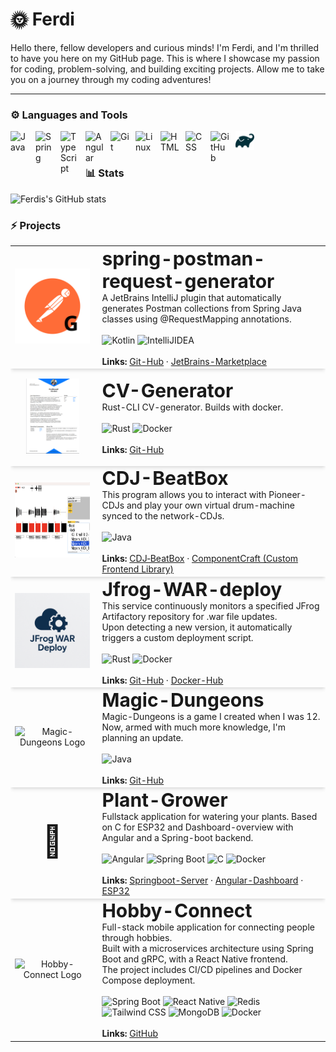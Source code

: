 # 🌞 Ferdi

Hello there, fellow developers and curious minds! I'm Ferdi, and I'm thrilled to have you here on my GitHub page. This
is where I showcase my passion for coding, problem-solving, and building exciting projects. Allow me to take you on a
journey through my coding adventures!

---

### ⚙️ Languages and Tools

<img align="left" alt="Java" width="30px" style="padding-right:10px;" src="https://cdn.jsdelivr.net/gh/devicons/devicon/icons/java/java-original.svg"/>
<img align="left" alt="Spring" width="30px" style="padding-right:10px;" src="https://cdn.jsdelivr.net/gh/devicons/devicon/icons/spring/spring-original.svg" />
<img align="left" alt="TypeScript" width="30px" style="padding-right:10px;" src="https://cdn.jsdelivr.net/gh/devicons/devicon/icons/typescript/typescript-plain.svg" />
<img align="left" alt="Angular" width="30px" style="padding-right:10px;" src="https://cdn.jsdelivr.net/gh/devicons/devicon/icons/angularjs/angularjs-plain.svg" />
<img align="left" alt="Git" width="30px" style="padding-right:10px;" src="https://cdn.jsdelivr.net/gh/devicons/devicon/icons/git/git-original.svg" />
<img align="left" alt="Linux" width="30px" style="padding-right:10px;" src="https://cdn.jsdelivr.net/gh/devicons/devicon/icons/linux/linux-original.svg" />
<img align="left" alt="HTML" width="30px" style="padding-right:10px;" src="https://cdn.jsdelivr.net/gh/devicons/devicon/icons/html5/html5-plain.svg" />
<img align="left" alt="CSS" width="30px" style="padding-right:10px;" src="https://cdn.jsdelivr.net/gh/devicons/devicon/icons/css3/css3-plain.svg" />
<img align="left" alt="GitHub" width="30px" style="padding-right:10px;" src="https://cdn.jsdelivr.net/gh/devicons/devicon/icons/github/github-original.svg" />
<img align="left" alt="Gradle" width="30px" style="padding-right:10px;" src="https://github.com/devicons/devicon/blob/v2.16.0/icons/gradle/gradle-original.svg" />



<br />

#

### 📊 Stats

![Ferdis's GitHub stats](https://github-readme-stats.vercel.app/api?username=ferdistro&show_icons=true&theme=cobalt)

### ⚡ Projects

<table style="width:100%; border-collapse: collapse; margin-bottom: 24px;">
  <tr style="box-shadow: 0 4px 6px -1px rgba(0,0,0,.1), 0 2px 4px -2px rgba(0,0,0,.1);">
    <td style="width: 200px; vertical-align: middle; text-align: center; height:150px;">
      <img src="https://github.com/FerdiStro/spring-postman-request-generator/raw/main/doc/img/icon.svg" height="120" alt="spring-postman-request-generator Logo">
    </td>
    <td style="width: 800px; padding-left: 12px;">
      <b style="font-size: 30px;">spring-postman-request-generator</b><br>
      A JetBrains IntelliJ plugin that automatically generates Postman collections from Spring Java classes using @RequestMapping annotations.<br><br>
      <img alt="Kotlin" src="https://img.shields.io/badge/Kotlin-%237F52FF.svg?logo=kotlin&logoColor=white">
      <img alt="IntelliJIDEA" src="https://img.shields.io/badge/IntelliJIDEA-000000.svg?logo=intellij-idea&logoColor=white"><br><br>
      <b>Links:</b> 
      <a href="https://github.com/FerdiStro/spring-postman-request-generator">Git-Hub</a> ·
      <a href="https://plugins.jetbrains.com/plugin/27997-spring-postman-request-generator">JetBrains-Marketplace</a>
    </td>
  </tr>
    <tr style="box-shadow: 0 4px 6px -1px rgba(0,0,0,.1), 0 2px 4px -2px rgba(0,0,0,.1);">
        <td style="width: 200px; vertical-align: middle; text-align: center; height:150px;">
          <img src="https://github.com/FerdiStro/VS/blob/main/doc/assets/CV_example_blue.png?raw=true" height="120" alt="CV-Generator Logo">
        </td>
        <td style="width: 800px; padding-left: 12px; ">
          <b style="font-size: 30px;">CV-Generator</b><br>
          Rust-CLI CV-generator. Builds with docker.<br><br>
          <img alt="Rust" src="https://img.shields.io/badge/Rust-%23000000.svg?e&logo=rust&logoColor=white">
          <img alt="Docker" src="https://img.shields.io/badge/Docker-2496ED?logo=docker&logoColor=fff"><br><br>
          <b>Links:</b> <a href="https://github.com/FerdiStro/VS">Git-Hub</a>
        </td>
      </tr>
      <tr style="box-shadow: 0 4px 6px -1px rgba(0,0,0,.1), 0 2px 4px -2px rgba(0,0,0,.1);">
        <td style="width: 200px; vertical-align: middle; text-align: center; height:150px;">
          <img src="https://github.com/FerdiStro/CDJ-BeatBox/blob/main/src/main/resources/Image/Doc/preview-normal-debug-mode.png?raw=true" height="120" width="200" alt="CDJ-BeatBox Logo">
        </td>
        <td style="width: 800px; padding-left: 12px;">
          <b style="font-size: 30px;">CDJ-BeatBox</b><br>
          This program allows you to interact with Pioneer-CDJs and play your own virtual drum-machine synced to the network-CDJs.<br><br>
          <img alt="Java" src="https://img.shields.io/badge/Java-%23ED8B00.svg?logo=openjdk&logoColor=white"><br><br>
          <b>Links:</b> 
          <a href="https://github.com/FerdiStro/CDJ-BeatBox">CDJ‑BeatBox</a> ·
          <a href="https://github.com/FerdiStro/ComponentCraft">ComponentCraft (Custom Frontend Library)</a>
        </td>
      </tr>
      <tr style="box-shadow: 0 4px 6px -1px rgba(0,0,0,.1), 0 2px 4px -2px rgba(0,0,0,.1);">
        <td style="width: 200px; vertical-align: middle; text-align: center; height:150px;">
          <img src="https://github.com/FerdiStro/Jfrog-WAR-deploy/blob/main/doc/src/icon.png?raw=true" height="120" width="120" alt="Jfrog-WAR-deploy Logo">
        </td>
        <td style="width: 800px; padding-left: 12px;">
          <b style="font-size: 30px;">Jfrog-WAR-deploy</b><br>
          This service continuously monitors a specified JFrog Artifactory repository for .war file updates.<br>
          Upon detecting a new version, it automatically triggers a custom deployment script.<br><br>
          <img alt="Rust" src="https://img.shields.io/badge/Rust-%23000000.svg?e&logo=rust&logoColor=white">
          <img alt="Docker" src="https://img.shields.io/badge/Docker-2496ED?logo=docker&logoColor=fff"><br><br>
          <b>Links:</b> 
          <a href="https://github.com/FerdiStro/Jfrog-WAR-deploy">Git-Hub</a> ·
          <a href="https://hub.docker.com/r/ferdinond/jfrog-artifact-watcher">Docker-Hub</a>
        </td>
      </tr>
      <tr style="box-shadow: 0 4px 6px -1px rgba(0,0,0,.1), 0 2px 4px -2px rgba(0,0,0,.1);">
        <td style="width: 200px; vertical-align: middle; text-align: center; height:150px;">
          <img src="https://github.com/FerdiStro/FerdiStro/assets/94618749/3c2ef355-01ae-4c54-b291-243255fd01da" height="120" width="200" alt="Magic-Dungeons Logo">
        </td>
        <td style="width: 800px; padding-left: 12px;">
          <b style="font-size: 30px;">Magic-Dungeons</b><br>
          Magic-Dungeons is a game I created when I was 12. Now, armed with much more knowledge, I'm planning an update.<br><br>
          <img alt="Java" src="https://img.shields.io/badge/Java-%23ED8B00.svg?logo=openjdk&logoColor=white"><br><br>
          <b>Links:</b> <a href="https://github.com/FerdiStro/Magic-Dungeons">Git-Hub</a>
        </td>
      </tr>
     <tr style="box-shadow: 0 4px 6px -1px rgba(0,0,0,.1), 0 2px 4px -2px rgba(0,0,0,.1);">
        <td style="width: 200px; vertical-align: middle; text-align: center; height:150px; font-size: 50px;">
          🌱
        </td>
        <td style="width: 800px; padding-left: 12px;">
          <b style="font-size: 30px;">Plant-Grower</b><br>
          Fullstack application for watering your plants. Based on C for ESP32 and Dashboard-overview with Angular and a Spring-boot backend.<br><br>
          <img alt="Angular" src="https://img.shields.io/badge/Angular-%23DD0031.svg?logo=angular&logoColor=white">
          <img alt="Spring Boot" src="https://img.shields.io/badge/Spring%20Boot-6DB33F?logo=springboot&logoColor=fff">
          <img alt="C" src="https://img.shields.io/badge/C-00599C?logo=c&logoColor=white">
          <img alt="Docker" src="https://img.shields.io/badge/Docker-2496ED?logo=docker&logoColor=fff"><br><br>
          <b>Links:</b> 
          <a href="https://github.com/FerdiStro/plant-grower-springboot">Springboot-Server</a> ·
          <a href="https://github.com/FerdiStro/plant-grower-angular">Angular-Dashboard</a> ·
          <a href="https://github.com/FerdiStro/plant-grower-esp32">ESP32</a>
        </td>
      </tr>
      <tr style="box-shadow: 0 4px 6px -1px rgba(0,0,0,.1), 0 2px 4px -2px rgba(0,0,0,.1);">
        <td style="width: 200px; vertical-align: middle; text-align: center; height:150px;">
          <img src="https://avatars.githubusercontent.com/u/140051370?s=96&v=4" height="120" alt="Hobby-Connect Logo">
        </td>
        <td style="width: 800px; padding-left: 12px;">
          <b style="font-size: 30px;">Hobby-Connect</b><br>
          Full-stack mobile application for connecting people through hobbies.<br>
          Built with a microservices architecture using Spring Boot and gRPC, with a React Native frontend.<br>
          The project includes CI/CD pipelines and Docker Compose deployment.<br><br>
          <img alt="Spring Boot" src="https://img.shields.io/badge/Spring%20Boot-6DB33F?logo=springboot&logoColor=fff">
          <img alt="React Native" src="https://img.shields.io/badge/React_Native-%2320232a.svg?logo=react&logoColor=%2361DAFB">
          <img alt="Redis" src="https://img.shields.io/badge/Redis-%23DD0031.svg?logo=redis&logoColor=white">
          <img alt="Tailwind CSS" src="https://img.shields.io/badge/Tailwind%20CSS-%2338B2AC.svg?logo=tailwind-css&logoColor=white">
          <img alt="MongoDB" src="https://img.shields.io/badge/MongoDB-%234ea94b.svg?logo=mongodb&logoColor=white">
          <img alt="Docker" src="https://img.shields.io/badge/Docker-2496ED?logo=docker&logoColor=fff"><br><br>
          <b>Links:</b> <a href="https://github.com/FerdiStro/HobbyConnect">GitHub</a>
        </td>
      </tr>
</table>
